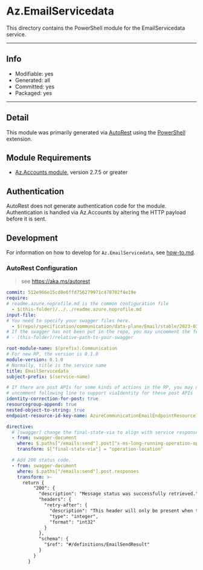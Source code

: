 <!-- region Generated -->
# Az.EmailServicedata
This directory contains the PowerShell module for the EmailServicedata service.

---
## Info
- Modifiable: yes
- Generated: all
- Committed: yes
- Packaged: yes

---
## Detail
This module was primarily generated via [AutoRest](https://github.com/Azure/autorest) using the [PowerShell](https://github.com/Azure/autorest.powershell) extension.

## Module Requirements
- [Az.Accounts module](https://www.powershellgallery.com/packages/Az.Accounts/), version 2.7.5 or greater

## Authentication
AutoRest does not generate authentication code for the module. Authentication is handled via Az.Accounts by altering the HTTP payload before it is sent.

## Development
For information on how to develop for `Az.EmailServicedata`, see [how-to.md](how-to.md).
<!-- endregion -->

### AutoRest Configuration
> see https://aka.ms/autorest

``` yaml
commit: 512e966e15cd8e6ffd756279971c478702f4e19e
require:
# readme.azure.noprofile.md is the common configuration file
  - $(this-folder)/../../readme.azure.noprofile.md
input-file:
# You need to specify your swagger files here.
  - $(repo)/specification/communication/data-plane/Email/stable/2023-03-31/CommunicationServicesEmail.json
# If the swagger has not been put in the repo, you may uncomment the following line and refer to it locally
# - (this-folder)/relative-path-to-your-swagger 

root-module-name: $(prefix).Communication
# For new RP, the version is 0.1.0
module-version: 0.1.0
# Normally, title is the service name
title: EmailServicedata
subject-prefix: $(service-name)

# If there are post APIs for some kinds of actions in the RP, you may need to
# uncomment following line to support viaIdentity for these post APIs
identity-correction-for-post: true
resourcegroup-append: true
nested-object-to-string: true
endpoint-resource-id-key-name: AzureCommunicationEmailEndpointResourceId

directive: 
  # [swagger] change the final-state-via to align with service response
  - from: swagger-document
    where: $.paths["/emails:send"].post["x-ms-long-running-operation-options"]
    transform: $["final-state-via"] = "operation-location"

  # Add 200 status code.
  - from: swagger-document
    where: $.paths["/emails:send"].post.responses
    transform: >-
      return {
          "200": {
            "description": "Message status was successfully retrieved.",
            "headers": {
              "retry-after": {
                "description": "This header will only be present when the status is a non-terminal status. It indicates the minimum amount of time in seconds to wait before polling for operation status again.",
                "type": "integer",
                "format": "int32"
              }
            },
            "schema": {
              "$ref": "#/definitions/EmailSendResult"
            }
          }
        }
```
